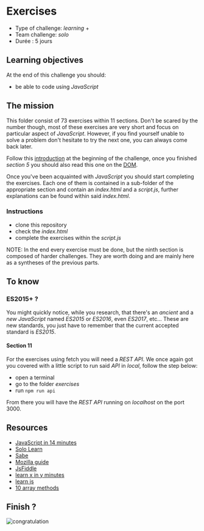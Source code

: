 # Exercises

- Type of challenge: *learning* +
- Team challenge: *solo*
- Durée : 5 jours

## Learning objectives

At the end of this challenge you should:

* be able to code using *JavaScript*

## The mission

This folder consist of 73 exercises within 11 sections. Don't be scared by the
number though, most of these exercises are very short and focus on particular
aspect of *JavaScript*. However, if you find yourself unable to solve a problem
don't hesitate to try the next one, you can always come back later.

Follow this [introduction](https://docs.google.com/presentation/d/156vrNVBSOSy_YdHRKbaoqXfr3GALC2dtZFbaU-pR5eI/edit#slide=id.g35f391192_04) at the beginning of the challenge, once you
finished _section 5_ you should also read this one on the [DOM](https://docs.google.com/presentation/d/1zcucIJ-y8xyT5rjCE5hpPjBWq-RjIBusuXvIygfnqPQ/edit?usp=sharing).

Once you've been acquainted with *JavaScript* you should start completing the
exercises. Each one of them is contained in a sub-folder of the appropriate
section and contain an _index.html_ and a _script.js_, further explanations can
be found within said _index.html_.

### Instructions

* clone this repository
* check the _index.html_
* complete the exercises within the _script.js_

NOTE: In the end every exercise must be done, but the ninth section is composed
of harder challenges. They are worth doing and are mainly here as a syntheses of
the previous parts.

## To know

### ES2015+ ?

You might quickly notice, while you research, that there's an _ancient_ and a
_new_ *JavaScript* named _ES2015_ or _ES2016_, even _ES2017_, etc... These are
new standards, you just have to remember that the current accepted standard is
*ES2015*.

#### Section 11

For the exercises using fetch you will need a *REST API*. We once again got you
covered with a little script to run said *API* in *local*, follow the step
below:

* open a terminal
* go to the folder _exercises_ 
* run `npm run api`

From there you will have the *REST API* running on _localhost_ on the port 3000.

## Resources

* [JavaScript in 14 minutes](https://jgthms.com/javascript-in-14-minutes/)
* [Solo Learn](https://www.sololearn.com/Course/JavaScript/)
* [Sabe](https://sabe.io/classes/javascript)
* [Mozilla guide](https://developer.mozilla.org/en-US/docs/Web/JavaScript/Guide/Introduction)
* [JsFiddle](https://jsfiddle.net/)
* [learn x in y minutes](https://learnxinyminutes.com/docs/javascript/)
* [learn js](http://www.learn-js.org/)
* [10 array methods](https://dev.to/frugencefidel/10-javascript-array-methods-you-should-know-4lk3)

## Finish ?

![congratulation](congratulation2.gif)
